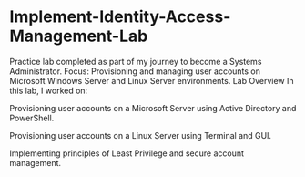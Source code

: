 # Implement-Identity-Access-Management-Lab
Practice lab completed as part of my journey to become a Systems Administrator. Focus: Provisioning and managing user accounts on Microsoft Windows Server and Linux Server environments.
Lab Overview
In this lab, I worked on:

Provisioning user accounts on a Microsoft Server using Active Directory and PowerShell.

Provisioning user accounts on a Linux Server using Terminal and GUI.

Implementing principles of Least Privilege and secure account management.

